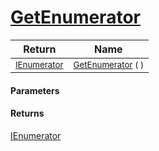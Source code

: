 # [GetEnumerator](./SequentialTransformPipeline-100663509.md)



| Return | Name | 
| --- | --- | 
| <sub>[IEnumerator](https://docs.microsoft.com/en-us/dotnet/api/System.Collections.IEnumerator)</sub> | <sub>[GetEnumerator](./SequentialTransformPipeline-100663509.md) (  )</sub> | 


#### Parameters

#### Returns
[IEnumerator](https://docs.microsoft.com/en-us/dotnet/api/System.Collections.IEnumerator)<br>
